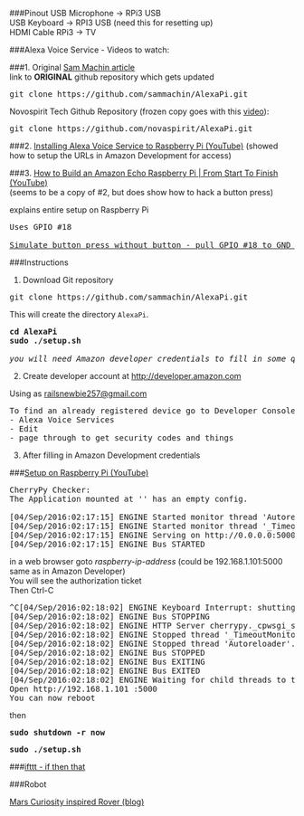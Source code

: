 ###Pinout
USB Microphone -> RPi3 USB  
USB Keyboard -> RPI3 USB  (need this for resetting up)  
HDMI Cable RPi3 -> TV


###Alexa Voice Service - Videos to watch:

###1. Original [Sam Machin article](http://sammachin.com/the-10-echo/)  
link to **ORIGINAL** github repository which gets updated

<pre>
git clone https://github.com/sammachin/AlexaPi.git   
</pre>

Novospirit Tech Github Repository (frozen copy goes with this [video](https://www.youtube.com/watch?v=frH9HaQTFL8)): 

<pre>
git clone https://github.com/novaspirit/AlexaPi.git
</pre>

###2. [Installing Alexa Voice Service to Raspberry Pi (YouTube)](https://www.youtube.com/watch?v=frH9HaQTFL8)
(showed how to setup the URLs in Amazon Development for access)

###3. [How to Build an Amazon Echo Raspberry Pi | From Start To Finish (YouTube)](https://www.youtube.com/watch?v=d2KvT8tcmNU)  
(seems to be a copy of #2, but does show how to hack a button press)

explains entire setup on Raspberry Pi  
<pre>
Uses GPIO #18

<a href=https://www.youtube.com/watch?v=d2KvT8tcmNU&t=21m27s>Simulate button press without button - pull GPIO #18 to GND while asking question</a>
</pre>

###Instructions

1. Download Git repository

<pre>
git clone https://github.com/sammachin/AlexaPi.git   
</pre>

This will create the directory `AlexaPi`.  

<pre>
<b>cd AlexaPi</b>
<b>sudo ./setup.sh</b>

<em>you will need Amazon developer credentials to fill in some questions</em>
</pre>

2. Create developer account at http://developer.amazon.com   

Using as railsnewbie257@gmail.com
<pre>
To find an already registered device go to Developer Console:  
- Alexa Voice Services  
- Edit  
- page through to get security codes and things
</pre>

3. After filling in Amazon Development credentials

###[Setup on Raspberry Pi (YouTube)](https://www.youtube.com/watch?v=d2KvT8tcmNU&t=17m53s0)
<pre>
CherryPy Checker:
The Application mounted at '' has an empty config.

[04/Sep/2016:02:17:15] ENGINE Started monitor thread 'Autoreloader'.
[04/Sep/2016:02:17:15] ENGINE Started monitor thread '_TimeoutMonitor'.
[04/Sep/2016:02:17:15] ENGINE Serving on http://0.0.0.0:5000
[04/Sep/2016:02:17:15] ENGINE Bus STARTED
</pre>

in a web browser goto <em>raspberry-ip-address</em> (could be 192.168.1.101:5000 same as in Amazon Developer)  
You will see the authorization ticket  
Then Ctrl-C

<pre>
^C[04/Sep/2016:02:18:02] ENGINE Keyboard Interrupt: shutting down bus
[04/Sep/2016:02:18:02] ENGINE Bus STOPPING
[04/Sep/2016:02:18:02] ENGINE HTTP Server cherrypy._cpwsgi_server.CPWSGIServer(('0.0.0.0', 5000)) shut down
[04/Sep/2016:02:18:02] ENGINE Stopped thread '_TimeoutMonitor'.
[04/Sep/2016:02:18:02] ENGINE Stopped thread 'Autoreloader'.
[04/Sep/2016:02:18:02] ENGINE Bus STOPPED
[04/Sep/2016:02:18:02] ENGINE Bus EXITING
[04/Sep/2016:02:18:02] ENGINE Bus EXITED
[04/Sep/2016:02:18:02] ENGINE Waiting for child threads to terminate...
Open http://192.168.1.101 :5000
You can now reboot
</pre>

then

<pre>
<b>sudo shutdown -r now</b>
</pre>


<pre>
<b>sudo ./setup.sh</b>
</pre>

###[ifttt - if then that](https://ifttt.com)

###Robot

[Mars Curiosity inspired Rover (blog)](http://letsmakerobots.com/node/49149)
